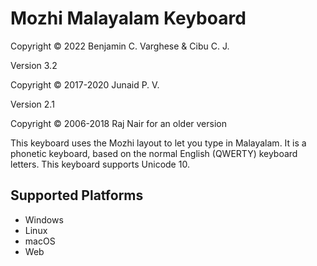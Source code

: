 Mozhi Malayalam Keyboard
=====================
Copyright © 2022 Benjamin C. Varghese & Cibu C. J.

Version 3.2

Copyright © 2017-2020 Junaid P. V.

Version 2.1

Copyright © 2006-2018 Raj Nair for an older version

This keyboard uses the Mozhi layout to let you type in Malayalam. It is a phonetic keyboard, based on the normal English (QWERTY) keyboard letters. This keyboard supports Unicode 10.

Supported Platforms
-------------------
 * Windows
 * Linux
 * macOS
 * Web
